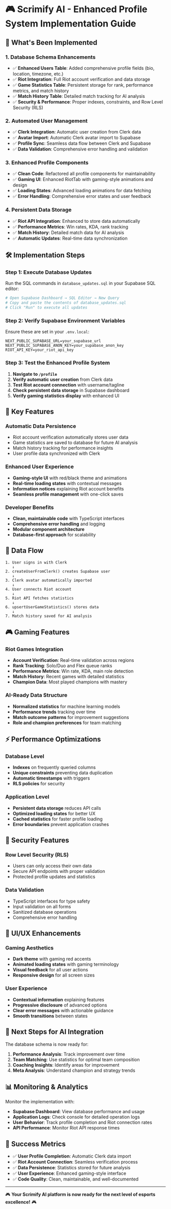 # 🎮 Scrimify AI - Enhanced Profile System Implementation Guide

## 🚀 What's Been Implemented

### 1. **Database Schema Enhancements** 
- ✅ **Enhanced Users Table**: Added comprehensive profile fields (bio, location, timezone, etc.)
- ✅ **Riot Integration**: Full Riot account verification and data storage
- ✅ **Game Statistics Table**: Persistent storage for rank, performance metrics, and match history
- ✅ **Match History Table**: Detailed match tracking for AI analysis
- ✅ **Security & Performance**: Proper indexes, constraints, and Row Level Security (RLS)

### 2. **Automated User Management**
- ✅ **Clerk Integration**: Automatic user creation from Clerk data
- ✅ **Avatar Import**: Automatic Clerk avatar import to Supabase
- ✅ **Profile Sync**: Seamless data flow between Clerk and Supabase
- ✅ **Data Validation**: Comprehensive error handling and validation

### 3. **Enhanced Profile Components**
- ✅ **Clean Code**: Refactored all profile components for maintainability
- ✅ **Gaming UI**: Enhanced RiotTab with gaming-style animations and design
- ✅ **Loading States**: Advanced loading animations for data fetching
- ✅ **Error Handling**: Comprehensive error states and user feedback

### 4. **Persistent Data Storage**
- ✅ **Riot API Integration**: Enhanced to store data automatically
- ✅ **Performance Metrics**: Win rates, KDA, rank tracking
- ✅ **Match History**: Detailed match data for AI analysis
- ✅ **Automatic Updates**: Real-time data synchronization

## 🛠️ Implementation Steps

### Step 1: Execute Database Updates
Run the SQL commands in `database_updates.sql` in your Supabase SQL editor:

```bash
# Open Supabase Dashboard → SQL Editor → New Query
# Copy and paste the contents of database_updates.sql
# Click "Run" to execute all updates
```

### Step 2: Verify Supabase Environment Variables
Ensure these are set in your `.env.local`:
```env
NEXT_PUBLIC_SUPABASE_URL=your_supabase_url
NEXT_PUBLIC_SUPABASE_ANON_KEY=your_supabase_anon_key
RIOT_API_KEY=your_riot_api_key
```

### Step 3: Test the Enhanced Profile System
1. **Navigate to `/profile`**
2. **Verify automatic user creation** from Clerk data
3. **Test Riot account connection** with username/tagline
4. **Check persistent data storage** in Supabase dashboard
5. **Verify gaming statistics display** with enhanced UI

## 🎯 Key Features

### **Automatic Data Persistence**
- Riot account verification automatically stores user data
- Game statistics are saved to database for future AI analysis
- Match history tracking for performance insights
- User profile data synchronized with Clerk

### **Enhanced User Experience**
- **Gaming-style UI** with red/black theme and animations
- **Real-time loading states** with contextual messages
- **Information notices** explaining Riot account benefits
- **Seamless profile management** with one-click saves

### **Developer Benefits**
- **Clean, maintainable code** with TypeScript interfaces
- **Comprehensive error handling** and logging
- **Modular component architecture** 
- **Database-first approach** for scalability

## 🔄 Data Flow

```
1. User signs in with Clerk
   ↓
2. createUserFromClerk() creates Supabase user
   ↓
3. Clerk avatar automatically imported
   ↓
4. User connects Riot account
   ↓
5. Riot API fetches statistics
   ↓
6. upsertUserGameStatistics() stores data
   ↓
7. Match history saved for AI analysis
```

## 🎮 Gaming Features

### **Riot Games Integration**
- **Account Verification**: Real-time validation across regions
- **Rank Tracking**: Solo/Duo and Flex queue ranks
- **Performance Metrics**: Win rate, KDA, main role detection
- **Match History**: Recent games with detailed statistics
- **Champion Data**: Most played champions with mastery

### **AI-Ready Data Structure**
- **Normalized statistics** for machine learning models
- **Performance trends** tracking over time
- **Match outcome patterns** for improvement suggestions
- **Role and champion preferences** for team matching

## ⚡ Performance Optimizations

### **Database Level**
- **Indexes** on frequently queried columns
- **Unique constraints** preventing data duplication
- **Automatic timestamps** with triggers
- **RLS policies** for security

### **Application Level**
- **Persistent data storage** reduces API calls
- **Optimized loading states** for better UX
- **Cached statistics** for faster profile loading
- **Error boundaries** prevent application crashes

## 🔐 Security Features

### **Row Level Security (RLS)**
- Users can only access their own data
- Secure API endpoints with proper validation
- Protected profile updates and statistics

### **Data Validation**
- TypeScript interfaces for type safety
- Input validation on all forms
- Sanitized database operations
- Comprehensive error handling

## 🎨 UI/UX Enhancements

### **Gaming Aesthetics**
- **Dark theme** with gaming red accents
- **Animated loading states** with gaming terminology
- **Visual feedback** for all user actions
- **Responsive design** for all screen sizes

### **User Experience**
- **Contextual information** explaining features
- **Progressive disclosure** of advanced options
- **Clear error messages** with actionable guidance
- **Smooth transitions** between states

## 🚀 Next Steps for AI Integration

The database schema is now ready for:
1. **Performance Analysis**: Track improvement over time
2. **Team Matching**: Use statistics for optimal team composition
3. **Coaching Insights**: Identify areas for improvement
4. **Meta Analysis**: Understand champion and strategy trends

## 📊 Monitoring & Analytics

Monitor the implementation with:
- **Supabase Dashboard**: View database performance and usage
- **Application Logs**: Check console for detailed operation logs
- **User Behavior**: Track profile completion and Riot connection rates
- **API Performance**: Monitor Riot API response times

## 🎯 Success Metrics

- ✅ **User Profile Completion**: Automatic Clerk data import
- ✅ **Riot Account Connection**: Seamless verification process  
- ✅ **Data Persistence**: Statistics stored for future analysis
- ✅ **User Experience**: Enhanced gaming-style interface
- ✅ **Code Quality**: Clean, maintainable, and well-documented

---

🎮 **Your Scrimify AI platform is now ready for the next level of esports excellence!** 🎮
